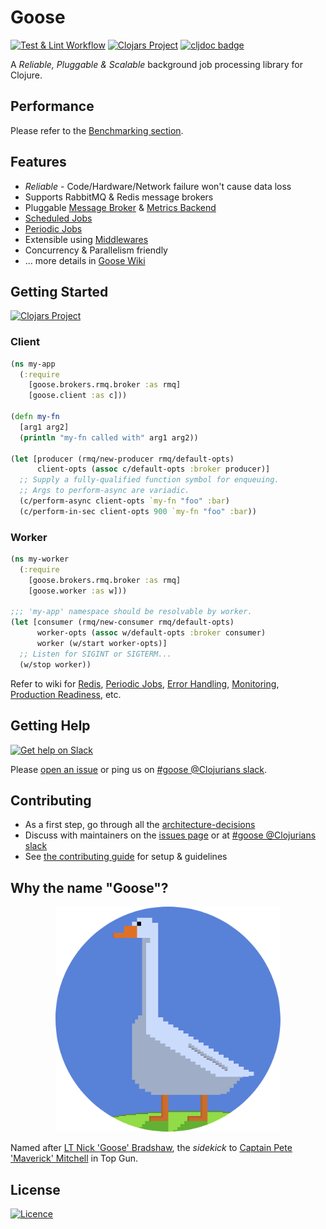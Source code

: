 Goose
=========
[![Test & Lint Workflow](https://github.com/nilenso/goose/actions/workflows/test_lint.yml/badge.svg)](https://github.com/nilenso/goose/actions/workflows/test_lint.yml)
[![Clojars Project](https://img.shields.io/clojars/v/com.nilenso/goose.svg)](https://clojars.org/com.nilenso/goose)
[![cljdoc badge](https://cljdoc.org/badge/com.nilenso/goose)](https://cljdoc.org/d/com.nilenso/goose)

A *Reliable, Pluggable & Scalable* background job processing library for Clojure.

Performance
---------
Please refer to the [Benchmarking section](https://github.com/nilenso/goose/tree/main/perf).

Features
---------
- *Reliable* - Code/Hardware/Network failure won't cause data loss
- Supports RabbitMQ & Redis message brokers
- Pluggable [Message Broker](https://github.com/nilenso/goose/wiki/Guide-to-Message-Broker-Integration) & [Metrics Backend](https://github.com/nilenso/goose/wiki/Guide-to-Custom-Metrics-Backend)
- [Scheduled Jobs](https://github.com/nilenso/goose/wiki/Scheduled-Jobs)
- [Periodic Jobs](https://github.com/nilenso/goose/wiki/Periodic-Jobs)
- Extensible using [Middlewares](https://github.com/nilenso/goose/wiki/Middlewares)
- Concurrency & Parallelism friendly
- ... more details in [Goose Wiki](https://github.com/nilenso/goose/wiki)

Getting Started
---------

[![Clojars Project](https://img.shields.io/clojars/v/com.nilenso/goose.svg?labelColor=283C67&color=729AD1&style=for-the-badge&logo=clojure&logoColor=fff)](https://clojars.org/com.nilenso/goose)

### Client

```clojure
(ns my-app
  (:require 
    [goose.brokers.rmq.broker :as rmq]
    [goose.client :as c]))

(defn my-fn
  [arg1 arg2]
  (println "my-fn called with" arg1 arg2))

(let [producer (rmq/new-producer rmq/default-opts)
      client-opts (assoc c/default-opts :broker producer)]
  ;; Supply a fully-qualified function symbol for enqueuing.
  ;; Args to perform-async are variadic.
  (c/perform-async client-opts `my-fn "foo" :bar)
  (c/perform-in-sec client-opts 900 `my-fn "foo" :bar))
```

### Worker

```clojure
(ns my-worker
  (:require
    [goose.brokers.rmq.broker :as rmq]
    [goose.worker :as w]))

;;; 'my-app' namespace should be resolvable by worker.
(let [consumer (rmq/new-consumer rmq/default-opts)
      worker-opts (assoc w/default-opts :broker consumer)
      worker (w/start worker-opts)]
  ;; Listen for SIGINT or SIGTERM...
  (w/stop worker))
```
Refer to wiki for [Redis](https://github.com/nilenso/goose/wiki/Redis), [Periodic Jobs](https://github.com/nilenso/goose/wiki/Periodic-Jobs), [Error Handling](https://github.com/nilenso/goose/wiki/Error-Handling-&-Retries), [Monitoring](https://github.com/nilenso/goose/wiki/Monitoring-&-Alerting), [Production Readiness](https://github.com/nilenso/goose/wiki/Production-Readiness), etc.  

Getting Help
---------
[![Get help on Slack](http://img.shields.io/badge/slack-clojurians%20%23goose-F49109?labelColor=3c0c3c&logo=slack&style=for-the-badge)](https://clojurians.slack.com/channels/goose)

Please [open an issue](https://github.com/nilenso/goose/issues/new) or ping us on [#goose @Clojurians slack](https://clojurians.slack.com/channels/goose).

Contributing
---------
- As a first step, go through all the [architecture-decisions](https://github.com/nilenso/goose/tree/main/architecture-decisions)
- Discuss with maintainers on the [issues page](https://github.com/nilenso/goose/issues) or at [#goose @Clojurians slack](https://clojurians.slack.com/channels/goose)
- See [the contributing guide](https://github.com/nilenso/goose/blob/main/CONTRIBUTING.md) for setup & guidelines

Why the name "Goose"?
---------
<p align="center">
  <img src="logo/goose-round@2x.png" width="360">
</p>

Named after [LT Nick 'Goose' Bradshaw](https://topgun.fandom.com/wiki/Nick_Bradshaw), the _sidekick_ to [Captain Pete 'Maverick' Mitchell](https://topgun.fandom.com/wiki/Pete_Mitchell) in Top Gun.

License
---------
[![Licence](https://img.shields.io/github/license/Ileriayo/markdown-badges?style=for-the-badge)](./LICENSE)
